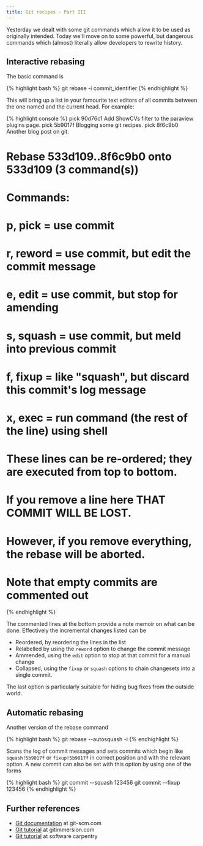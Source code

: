 ```yaml
---
title: Git recipes - Part III
---
```


Yesterday we dealt with some git commands which allow it to be used as originally intended. Today we'll move on to some powerful, but dangerous commands which (almost) literally allow developers to rewrite history.

## Interactive rebasing

The basic command is

{% highlight bash %}
git rebase -i commit_identifier
{% endhighlight %}

This will bring up a list in your famourite text editors of all commits between the one named and the current head. For example:

{% highlight console %}
pick 90d76c1 Add ShowCVs filter to the paraview plugins page.
pick 5b9017f Blogging some git recipes.
pick 8f6c9b0 Another blog post on git.

# Rebase 533d109..8f6c9b0 onto 533d109 (3 command(s))
#
# Commands:
# p, pick = use commit
# r, reword = use commit, but edit the commit message
# e, edit = use commit, but stop for amending
# s, squash = use commit, but meld into previous commit
# f, fixup = like "squash", but discard this commit's log message
# x, exec = run command (the rest of the line) using shell
#
# These lines can be re-ordered; they are executed from top to bottom.
#
# If you remove a line here THAT COMMIT WILL BE LOST.
#
# However, if you remove everything, the rebase will be aborted.
#
# Note that empty commits are commented out
{% endhighlight %}

The commented lines at the bottom provide a note memoir on what can be done. Effectively the incremental changes listed can be

* Reordered, by reordering the lines in the list
* Relabelled by using the `reword` option to change the commit message
* Ammended, using the `edit` option to stop at that commit for a manual change
* Collapsed, using the `fixup` or `squash` options to chain changesets into a single commit.

The last option is particularly suitable for hiding bug fixes from the outside world.

## Automatic rebasing

Another version of the rebase command

{% highlight bash %}
git rebase --autosquash -i
{% endhighlight %}

Scans the log of commit messages and sets commits which begin like `squash!5b9017f` or `fixup!5b9017f` in correct position and with the relevant option. A new commit can also be set with this option by using one of the forms

{% highlight bash %}
git commit --squash 123456
git commit --fixup 123456
{% endhighlight %}

## Further references

* [Git documentation](https://git-scm.com/documentation) at git-scm.com
* [Git tutorial](http://gitimmersion.com/index.html) at gitimmersion.com
* [Git tutorial](http://swcarpentry.github.io/git-novice/) at software carpentry


